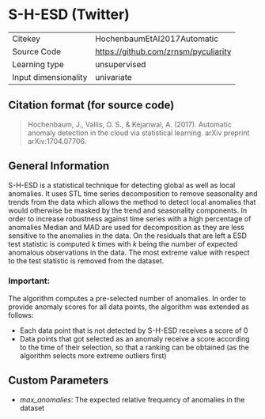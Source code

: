 # S-H-ESD (Twitter)

|||
| :--- | :--- |
| Citekey | HochenbaumEtAl2017Automatic |
| Source Code | https://github.com/zrnsm/pyculiarity |
| Learning type | unsupervised |
| Input dimensionality | univariate |

## Citation format (for source code)
> Hochenbaum, J., Vallis, O. S., & Kejariwal, A. (2017). Automatic anomaly detection in the cloud via statistical learning. arXiv preprint arXiv:1704.07706.

## General Information
S-H-ESD is a statistical technique for detecting global as well as local anomalies.
It uses STL time series decomposition to remove seasonality and trends from the data which allows the method to detect
local anomalies that would otherwise be masked by the trend and seasonality components.
In order to increase robustness against time series with a high percentage of anomalies Median and MAD are used for decomposition as they are less sensitive to the anomalies in the data.
On the residuals that are left a ESD test statistic is computed *k* times with *k* being the number of expected anomalous observations in the data. The most extreme value with respect to the test statistic is removed from the dataset.

### Important:
The algorithm computes a pre-selected number of anomalies. In order to provide anomaly scores for all data points, the algorithm was extended as follows:
- Each data point that is not detected by S-H-ESD receives a score of 0
- Data points that got selected as an anomaly receive a score according to the time of their selection, so that a ranking can be obtained (as the algorithm selects more extreme outliers first)

## Custom Parameters
- *max_anomalies*: The expected relative frequency of anomalies in the dataset
